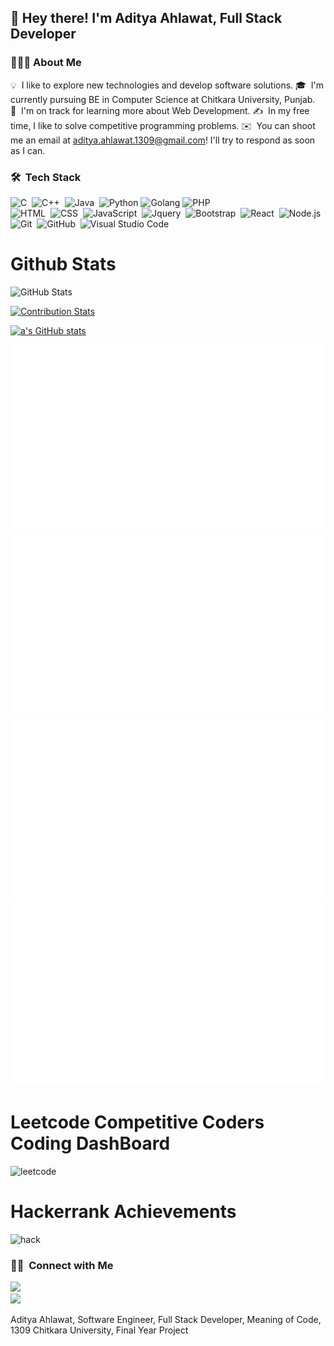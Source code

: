 ## 👋  Hey there! I'm Aditya Ahlawat, Full Stack Developer

### 👨🏻‍💻  About Me

💡&nbsp; I like to explore new technologies and develop software solutions.
🎓&nbsp; I'm currently pursuing BE in Computer Science at Chitkara University, Punjab.
🌱&nbsp; I'm on track for learning more about Web Development.
✍️&nbsp; In my free time, I like to solve competitive programming problems.
✉️&nbsp; You can shoot me an email at aditya.ahlawat.1309@gmail.com! I'll try to respond as soon as I can.

### 🛠 &nbsp;Tech Stack

![C](https://img.shields.io/badge/-C-333333?style=flat&logo=C&logoColor=#A8B9CC)
&nbsp;![C++](https://img.shields.io/badge/-C++-333333?style=flat&logo=C%2B%2B&logoColor=00599C)&nbsp;
![Java](https://img.shields.io/badge/-Java-333333?style=flat&logo=Java&logoColor=FFA518)&nbsp;
![Python](https://img.shields.io/badge/-Python-333333?style=flat&logo=python&logoColor=#3776AB)
![Golang](https://img.shields.io/badge/-Golang-333333?style=flat&logo=go&logoColor=00ADD8)
![PHP](https://img.shields.io/badge/-PHP-333333?style=flat&logo=PHP&logoColor=8993be)\
![HTML](https://img.shields.io/badge/-HTML-333333?style=flat&logo=HTML5)&nbsp;
![CSS](https://img.shields.io/badge/-CSS-333333?style=flat&logo=CSS3&logoColor=1572B6)&nbsp;
![JavaScript](https://img.shields.io/badge/-JavaScript-333333?style=flat&logo=javascript)&nbsp;
![Jquery](https://img.shields.io/badge/-Jquery-333333?style=flat&logo=Jquery&logoColor=0769ad)&nbsp;
![Bootstrap](https://img.shields.io/badge/-Bootstrap-333333?style=flat&logo=bootstrap&logoColor=563D7C)&nbsp;
![React](https://img.shields.io/badge/-React-333333?style=flat&logo=React&logoColor=light-blue)&nbsp;
![Node.js](https://img.shields.io/badge/-Node.js-333333?style=flat&logo=node.js)\
![Git](https://img.shields.io/badge/-Git-333333?style=flat&logo=git)&nbsp;
![GitHub](https://img.shields.io/badge/-GitHub-333333?style=flat&logo=github)&nbsp;
![Visual Studio Code](https://img.shields.io/badge/-Visual%20Studio%20Code-333333?style=flat&logo=visual-studio-code&logoColor=007ACC)&nbsp;
 

# Github Stats 

![GitHub Stats](https://github-readme-stats.vercel.app/api?username=aditya-ahlawat-1309&theme=radical&count_private=true&show_owner=true&show_icons=true&hide=issues,contribs,prs)

[![Contribution Stats](https://github-contribution-stats.vercel.app/api/?username=aditya-ahlawat-1309)](https://github.com/aditya-ahlawat-1309/github-contribution-stats/)


[![a's GitHub stats](https://github-readme-stats.vercel.app/api?username=aditya-ahlawat-1309&count_private=true&show_icons=true&hide=issues,contribs,prs&include_all_commits=true)](https://github.com/aditya-ahlawat-1309/github-readme-stats)


<img src="https://github.com/aditya-ahlawat-1309/GithubStats/blob/master/generated/overview.svg#gh-dark-mode-only"/>
<img src="https://github.com/aditya-ahlawat-1309/GithubStats/blob/master/generated/languages.svg#gh-dark-mode-only"/>
<img src="https://github.com/aditya-ahlawat-1309/GithubStats/blob/master/generated/overview.svg#gh-light-mode-only"/>
<img src="https://github.com/aditya-ahlawat-1309/GithubStats/blob/master/generated/languages.svg#gh-light-mode-only"/>


# Leetcode Competitive Coders Coding DashBoard

![leetcode](https://user-images.githubusercontent.com/67224103/185030303-5368dfa6-61e8-48b7-9933-eec86ce18f0b.png)



# Hackerrank Achievements

![hack](https://user-images.githubusercontent.com/67224103/185030349-ddfcb68d-759e-41ea-9ae4-0c6ce00d30d4.png)




### 🤝🏻 &nbsp;Connect with Me

<p>
<a href="https://www.linkedin.com/in/aditya-ahlawat/"><img src="https://img.shields.io/badge/-Rajan%20Sharma-0077B5?style=flat-square&logo=Linkedin&logoColor=white"/></a><br>
<a href="mailto:aditya.ahlawat.1309@gmail.com"><img src="https://img.shields.io/badge/-rajansharma842214@gmail.com-D14836?style=flat-square&logo=Gmail&logoColor=white"/></a><br>
</p>


Aditya Ahlawat, Software Engineer, Full Stack Developer, Meaning of Code, 1309 Chitkara University, Final Year Project
